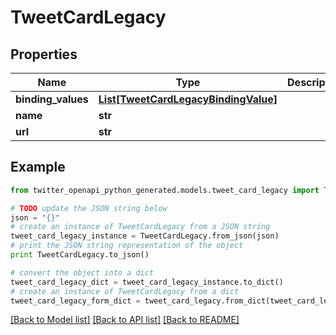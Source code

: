 # TweetCardLegacy


## Properties

Name | Type | Description | Notes
------------ | ------------- | ------------- | -------------
**binding_values** | [**List[TweetCardLegacyBindingValue]**](TweetCardLegacyBindingValue.md) |  | 
**name** | **str** |  | 
**url** | **str** |  | 

## Example

```python
from twitter_openapi_python_generated.models.tweet_card_legacy import TweetCardLegacy

# TODO update the JSON string below
json = "{}"
# create an instance of TweetCardLegacy from a JSON string
tweet_card_legacy_instance = TweetCardLegacy.from_json(json)
# print the JSON string representation of the object
print TweetCardLegacy.to_json()

# convert the object into a dict
tweet_card_legacy_dict = tweet_card_legacy_instance.to_dict()
# create an instance of TweetCardLegacy from a dict
tweet_card_legacy_form_dict = tweet_card_legacy.from_dict(tweet_card_legacy_dict)
```
[[Back to Model list]](../README.md#documentation-for-models) [[Back to API list]](../README.md#documentation-for-api-endpoints) [[Back to README]](../README.md)


